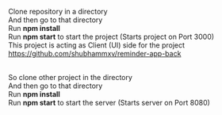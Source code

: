 Clone repository in a directory <br />
And then go to that directory <br />
Run <b>npm install</b> <br />
Run <b>npm start</b> to start the project (Starts project on Port 3000) <br />
This project is acting as Client (UI) side 
for the project https://github.com/shubhammxv/reminder-app-back <br />
<br />

So clone other project in the directory <br />
And then go to that directory <br />
Run <b>npm install</b> <br />
Run <b>npm start</b> to start the server (Starts server on Port 8080) <br />
